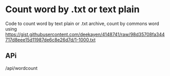 # Count word by .txt or text plain
Code to count word by text plain or .txt archive, count by commons word using https://gist.githubusercontent.com/deekayen/4148741/raw/98d35708fa344717d8eee15d11987de6c8e26d7d/1-1000.txt

## APi
/api/wordcount
